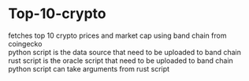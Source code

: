 # Top-10-crypto
fetches top 10 crypto prices and market cap using band chain from coingecko <br/>
python script is the data source that need to be uploaded to band chain<br/>
rust script is the oracle script that need to be uploaded to band chain <br/>
python script can take arguments from rust script
